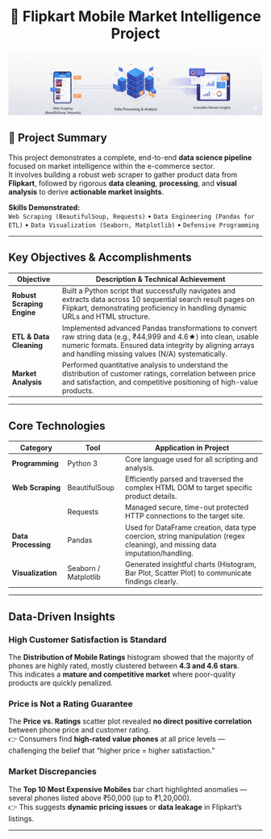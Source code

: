 <p align="center">
  <h1 align="center"> 📱 Flipkart Mobile Market Intelligence Project </h1>
  <img src="https://github.com/Shaadink/web-scrapping-project-using-python/blob/main/webscrapping%20background%20picture.png" width="850"/>
</p>

## 🌟 Project Summary
This project demonstrates a complete, end-to-end **data science pipeline** focused on market intelligence within the e-commerce sector.  
It involves building a robust web scraper to gather product data from **Flipkart**, followed by rigorous **data cleaning**, **processing**, and **visual analysis** to derive **actionable market insights**.

**Skills Demonstrated:**  
`Web Scraping (BeautifulSoup, Requests)` • `Data Engineering (Pandas for ETL)` • `Data Visualization (Seaborn, Matplotlib)` • `Defensive Programming`

---

##  Key Objectives & Accomplishments

| **Objective** | **Description & Technical Achievement** |
|----------------|------------------------------------------|
| **Robust Scraping Engine** | Built a Python script that successfully navigates and extracts data across 10 sequential search result pages on Flipkart, demonstrating proficiency in handling dynamic URLs and HTML structure. |
| **ETL & Data Cleaning** | Implemented advanced Pandas transformations to convert raw string data (e.g., ₹44,999 and 4.6★) into clean, usable numeric formats. Ensured data integrity by aligning arrays and handling missing values (N/A) systematically. |
| **Market Analysis** | Performed quantitative analysis to understand the distribution of customer ratings, correlation between price and satisfaction, and competitive positioning of high-value products.
---

##  Core Technologies

| **Category** | **Tool** | **Application in Project** |
|---------------|-----------|------------------------------|
| **Programming** | Python 3 | Core language used for all scripting and analysis. |
| **Web Scraping** | BeautifulSoup | Efficiently parsed and traversed the complex HTML DOM to target specific product details. |
|  | Requests | Managed secure, time-out protected HTTP connections to the target site. |
| **Data Processing** | Pandas | Used for DataFrame creation, data type coercion, string manipulation (regex cleaning), and missing data imputation/handling. |
| **Visualization** | Seaborn / Matplotlib | Generated insightful charts (Histogram, Bar Plot, Scatter Plot) to communicate findings clearly. |

---

##  Data-Driven Insights

###  High Customer Satisfaction is Standard  
The **Distribution of Mobile Ratings** histogram showed that the majority of phones are highly rated, mostly clustered between **4.3 and 4.6 stars**.  
 This indicates a **mature and competitive market** where poor-quality products are quickly penalized.

###  Price is Not a Rating Guarantee  
The **Price vs. Ratings** scatter plot revealed **no direct positive correlation** between phone price and customer rating.  
👉 Consumers find **high-rated value phones** at all price levels — challenging the belief that “higher price = higher satisfaction.”
###  Market Discrepancies  
The **Top 10 Most Expensive Mobiles** bar chart highlighted anomalies — several phones listed above ₹50,000 (up to ₹1,20,000).  
👉 This suggests **dynamic pricing issues** or **data leakage** in Flipkart’s listings.

---

